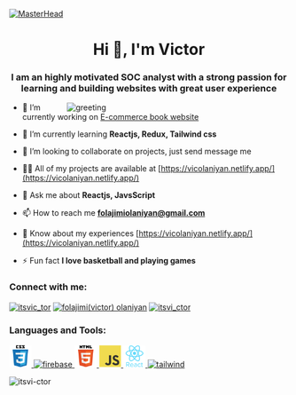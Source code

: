 [![MasterHead](https://as1.ftcdn.net/v2/jpg/02/21/97/86/1000_F_221978639_EyPBA9tuscYhW6rhaO5EiVzdG8hvQSgV.jpg)](https://vicolaniyan.netlify.app/)
<h1 align="center">Hi 👋, I'm Victor</h1>
<h3 align="center">I am an highly motivated SOC analyst with a strong passion for learning and building websites with great user experience</h3>
<img align="right" alt="greeting" width="400" src="https://miro.medium.com/max/700/1*vJjJ3Mdok6Rvxx85IIRqBQ.gif">


- 🔭 I’m currently working on [E-commerce book website](https://e-commerce-library.pages.dev/)

- 🌱 I’m currently learning **Reactjs, Redux, Tailwind css**

- 👯 I’m looking to collaborate on projects, just send message me

- 👨‍💻 All of my projects are available at [https://vicolaniyan.netlify.app/](https://vicolaniyan.netlify.app/)

- 💬 Ask me about **Reactjs, JavsScript**

- 📫 How to reach me **folajimiolaniyan@gmail.com**

- 📄 Know about my experiences [https://vicolaniyan.netlify.app/](https://vicolaniyan.netlify.app/)

- ⚡ Fun fact **I love basketball and playing games**

<h3 align="left">Connect with me:</h3>
<p align="left">
<a href="https://twitter.com/itsvic_tor" target="blank"><img align="center" src="https://raw.githubusercontent.com/rahuldkjain/github-profile-readme-generator/master/src/images/icons/Social/twitter.svg" alt="itsvic_tor" height="30" width="40" /></a>
<a href="https://linkedin.com/in/folajimi(victor) olaniyan" target="blank"><img align="center" src="https://raw.githubusercontent.com/rahuldkjain/github-profile-readme-generator/master/src/images/icons/Social/linked-in-alt.svg" alt="folajimi(victor) olaniyan" height="30" width="40" /></a>
<a href="https://instagram.com/itsvi_ctor" target="blank"><img align="center" src="https://raw.githubusercontent.com/rahuldkjain/github-profile-readme-generator/master/src/images/icons/Social/instagram.svg" alt="itsvi_ctor" height="30" width="40" /></a>
</p>

<h3 align="left">Languages and Tools:</h3>
<p align="left"> <a href="https://www.w3schools.com/css/" target="_blank" rel="noreferrer"> <img src="https://raw.githubusercontent.com/devicons/devicon/master/icons/css3/css3-original-wordmark.svg" alt="css3" width="40" height="40"/> </a> <a href="https://firebase.google.com/" target="_blank" rel="noreferrer"> <img src="https://www.vectorlogo.zone/logos/firebase/firebase-icon.svg" alt="firebase" width="40" height="40"/> </a> <a href="https://www.w3.org/html/" target="_blank" rel="noreferrer"> <img src="https://raw.githubusercontent.com/devicons/devicon/master/icons/html5/html5-original-wordmark.svg" alt="html5" width="40" height="40"/> </a> <a href="https://developer.mozilla.org/en-US/docs/Web/JavaScript" target="_blank" rel="noreferrer"> <img src="https://raw.githubusercontent.com/devicons/devicon/master/icons/javascript/javascript-original.svg" alt="javascript" width="40" height="40"/> </a> <a href="https://reactjs.org/" target="_blank" rel="noreferrer"> <img src="https://raw.githubusercontent.com/devicons/devicon/master/icons/react/react-original-wordmark.svg" alt="react" width="40" height="40"/> </a> <a href="https://tailwindcss.com/" target="_blank" rel="noreferrer"> <img src="https://www.vectorlogo.zone/logos/tailwindcss/tailwindcss-icon.svg" alt="tailwind" width="40" height="40"/> </a> </p>

<p><img align="left" src="https://github-readme-stats.vercel.app/api/top-langs?username=itsvi-ctor&show_icons=true&locale=en&layout=compact" alt="itsvi-ctor" /></p>


